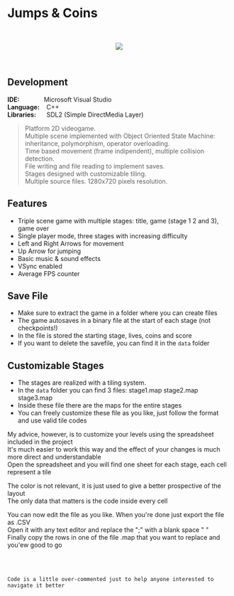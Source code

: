 # Jumps & Coins
<br/>

<p align="center">
  <img src="http://emanuelecarrino.altervista.org/images/portfolio/platform_1280x720.png" />
</p>
<br/>

## Development
**IDE:** &nbsp;&nbsp;&nbsp;&nbsp;&nbsp;&nbsp;&nbsp;&nbsp;&nbsp;&nbsp;&nbsp;&nbsp; Microsoft Visual Studio  
**Language:** &nbsp;&nbsp; C++  
**Libraries:** &nbsp;&nbsp;&nbsp;&nbsp; SDL2 (Simple DirectMedia Layer)
<br/>
> Platform 2D videogame.  
> Multiple scene implemented with Object Oriented State Machine:  
> inheritance, polymorphism, operator overloading.  
> Time based movement (frame indipendent), multiple collision detection.  
> File writing and file reading to implement saves.  
> Stages designed with customizable tiling.  
> Multiple source files. 1280x720 pixels resolution.  

## Features
* Triple scene game with multiple stages: title, game (stage 1 2 and 3), game over
* Single player mode, three stages with increasing difficulty
* Left and Right Arrows for movement
* Up Arrow for jumping
* Basic music & sound effects
* VSync enabled
* Average FPS counter

## Save File
* Make sure to extract the game in a folder where you can create files
* The game autosaves  in a binary file at the start of each stage (not checkpoints!)
* In the file is stored the starting stage, lives, coins and score
* If you want to delete the savefile, you can find it in the `data` folder 

## Customizable Stages
* The stages are realized with a tiling system.
* In the `data` folder you can find 3 files: stage1.map stage2.map stage3.map
* Inside these file there are the maps for the entire stages
* You can freely customize these file as you like, just follow the format and use valid tile codes

My advice, however, is to customize your levels using the spreadsheet included in the project  
It's much easier to work this way and the effect of your changes is much more direct and understandable  
Open the spreadsheet and you will find one sheet for each stage, each cell represent a tile  
  
  
The color is not relevant, it is just used to give a better prospective of the layout  
The only data that matters is the code inside every cell  

You can now edit the file as you like. When you're done just export the file as .CSV  
Open it with any text editor and replace the ";" with a blank space " "  
Finally copy the rows in one of the file .map that you want to replace and you'ew good to go  

<br/>
<br/>

`Code is a little over-commented just to help anyone interested to navigate it better`  
